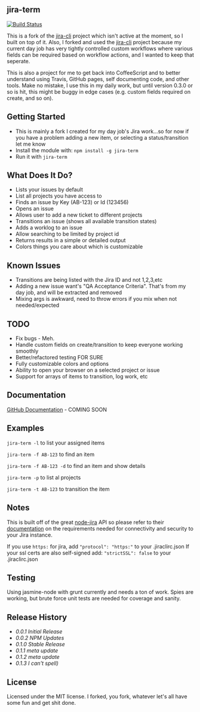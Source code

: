 ## jira-term

[![Build Status](https://travis-ci.org/bryangrimes/jira-term.png?branch=master)](https://travis-ci.org/bryangrimes/jira-term)

This is a fork of the [jira-cli](http://tebriel.github.com/jira-cli/) project which isn't active at the moment, so I built on top of it.  Also, I forked and used the [jira-cli](http://tebriel.github.com/jira-cli/) project because my current day job has very tightly controlled custom workflows where various fields can be required based on workflow actions, and I wanted to keep that seperate.

This is also a project for me to get back into CoffeeScript and to better understand using Travis, GitHub pages, self documenting code, and other tools.  Make no mistake, I use this in my daily work, but until version 0.3.0 or so is hit, this might be buggy in edge cases (e.g. custom fields required on create, and so on).

## Getting Started

*  This is mainly a fork I created for my day job's Jira work...so for now if you have a problem adding a new item, or selecting a status/transition let me know
*   Install the module with: `npm install -g jira-term`
*  Run it with `jira-term`

## What Does It Do?

*  Lists your issues by default
*  List all projects you have access to
*  Finds an issue by Key (AB-123) or Id (123456)
*  Opens an issue 
*  Allows user to add a new ticket to different projects
*  Transitions an issue (shows all available transition states)
*  Adds a worklog to an issue
*  Allow searching to be limited by project id
*  Returns results in a simple or detailed output
*  Colors things you care about which is customizable


## Known Issues

* Transitions are being listed with the Jira ID and not 1,2,3,etc
* Adding a new issue want's "QA Acceptance Criteria".  That's from my day job, and will be extracted and removed
* Mixing args is awkward, need to throw errors if you mix when not needed/expected
 
## TODO

*  Fix bugs - Meh.
*  Handle custom fields on create/transition to keep everyone working smoothly
*  Better/refactored testing FOR SURE
*  Fully customizable colors and options
*  Ability to open your browser on a selected project or issue
*  Support for arrays of items to transition, log work, etc

## Documentation ##

[GitHub Documentation](http://bryangrimes.github.io/jira-term/) - COMING SOON

## Examples ##

`jira-term -l` to list your assigned items

`jira-term -f AB-123` to find an item

`jira-term -f AB-123 -d` to find an item and show details

`jira-term -p` to list al projects

`jira-term -t AB-123` to transition the item

## Notes ##

This is built off of the great [node-jira](https://github.com/steves/node-jira) API so please refer to their [documentation](https://github.com/steves/node-jira/blob/master/README.md) on the requirements needed for connectivity and security to your Jira instance.

If you use `https:` for jira, add `"protocol": "https:"` to your .jiraclirc.json
If your ssl certs are also self-signed add: `"strictSSL": false` to your .jiraclirc.json

## Testing ##

Using jasmine-node with grunt currently and needs a ton of work.  Spies are working, but brute force unit tests are needed for coverage and sanity.


## Release History

*  _0.0.1 Initial Release_
*  _0.0.2 NPM Updates_
*  _0.1.0 Stable Release_
*  _0.1.1 meta update_
*  _0.1.2 meta update_
*  _0.1.3 I can't spell)_

## License

Licensed under the MIT license.  I forked, you fork, whatever let's all have some fun and get shit done. 

